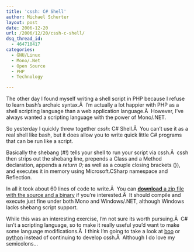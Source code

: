 ```yaml
---
title: 'cssh: C# Shell'
author: Michael Schurter
layout: post
date: 2006-12-20
url: /2006/12/20/cssh-c-shell/
dsq_thread_id:
  - 464710417
categories:
  - GNU/Linux
  - Mono/.Net
  - Open Source
  - PHP
  - Technology

---
```

The other day I found myself writing a shell script in PHP because I refuse to learn bash&#8217;s archaic syntax.Â  I&#8217;m actually a lot happier with PHP as a shell scripting language than a web application language.Â  However, I&#8217;ve always wanted a scripting language with the power of Mono/.NET.

So yesterday I quickly threw together _cssh_: C# Shell.Â  You can&#8217;t use it as a real shell like bash, but it does allow you to write quick little C# programs that can be run like a script.

Basically the shebang (#!) tells your shell to run your script via cssh.Â  cssh then strips out the shebang line, prepends a Class and a Method declaration, appends a _return 0;_ as well as a couple closing brackets (}), and executes it in memory using Microsoft.CSharp namespace and Reflection.

In all it took about 60 lines of code to write.Â  You can [**download** a zip file with the source and a binary][1] if you&#8217;re interested.Â  It should compile and execute just fine under both Mono and Windows/.NET, although Windows lacks shebang script support.

While this was an interesting exercise, I&#8217;m not sure its worth pursuing.Â  C# isn&#8217;t a scripting language, so to make it really useful you&#8217;d want to make some language modifications.Â  I think I&#8217;m going to take a look at [boo][2] or [python][3] instead of continuing to develop cssh.Â  Although I do love my semicolons&#8230;

 [1]: http://michael.susens-schurter.com/code/cssh.zip
 [2]: http://www.mono-project.com/Boo
 [3]: http://www.python.org/